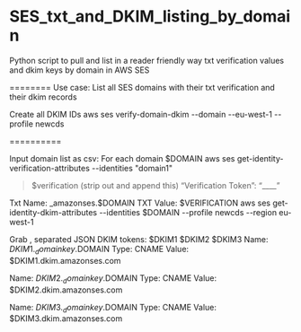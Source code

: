 # SES_txt_and_DKIM_listing_by_domain
Python script to pull and list in a reader friendly way txt verification values and dkim keys by domain in AWS SES

========
Use case: List all SES domains with their txt verification and their dkim records

Create all DKIM IDs
aws ses verify-domain-dkim --domain --eu-west-1 --profile newcds

==========

Input domain list as csv:
For each domain $DOMAIN 
aws ses get-identity-verification-attributes --identities "domain1"
>$verification (strip out and append this)
“Verification Token”: “____”

Txt Name: _amazonses.$DOMAIN
TXT Value: $VERIFICATION
aws ses get-identity-dkim-attributes --identities $DOMAIN --profile newcds --region eu-west-1
 

Grab , separated JSON DKIM tokens:
$DKIM1
$DKIM2
$DKIM3
Name: $DKIM1._domainkey.$DOMAIN
Type: CNAME
Value: $DKIM1.dkim.amazonses.com

Name: $DKIM2._domainkey.$DOMAIN
Type: CNAME
Value: $DKIM2.dkim.amazonses.com

Name: $DKIM3._domainkey.$DOMAIN
Type: CNAME
Value: $DKIM3.dkim.amazonses.com


